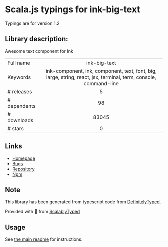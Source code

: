 
# Scala.js typings for ink-big-text

Typings are for version 1.2

## Library description:
Awesome text component for Ink

|                    |                 |
| ------------------ | :-------------: |
| Full name          | ink-big-text |
| Keywords           | ink-component, ink, component, text, font, big, large, string, react, jsx, terminal, term, console, command-line |
| # releases         | 5 |
| # dependents       | 98 |
| # downloads        | 83045 |
| # stars            | 0 |

## Links
- [Homepage](https://github.com/sindresorhus/ink-big-text#readme)
- [Bugs](https://github.com/sindresorhus/ink-big-text/issues)
- [Repository](https://github.com/sindresorhus/ink-big-text)
- [Npm](https://www.npmjs.com/package/ink-big-text)
    


## Note
This library has been generated from typescript code from [DefinitelyTyped](https://definitelytyped.org).

Provided with :purple_heart: from [ScalablyTyped](https://github.com/oyvindberg/ScalablyTyped)

## Usage
See [the main readme](../../readme.md) for instructions.


